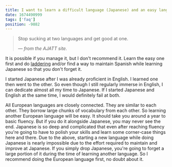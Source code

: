 ```yaml
---
title: I want to learn a difficult language (Japanese) and an easy language (Spanish). Should I learn them at the same time?
date: 1674490999
tags: ['faq']
position: -9882
---
```


> Stop sucking at two languages and get good at one.
>
> *&mdash; from the AJATT site.*

It is possible if you manage it, but I don't recommend it.
Learn the easy one first and do
[laddering](https://web.archive.org/web/20071028093834/http://www.alljapaneseallthetime.com/blog/how-to-learn-multiple-languages-without-getting-confused-the-laddering-method)
and/or
find a way to maintain Spanish while learning Japanese
so that you don't forget it.

I started Japanese after I was already proficient in English.
I learned one then went to the other.
So even though I still regularly immerse in English,
I can dedicate almost all my time to Japanese.
If I started Japanese and English at the same time,
I would definitely fail at both.

All European languages are closely connected.
They are similar to each other.
They borrow large chunks of vocabulary from each other.
So learning another European language will be easy.
It should take you around a year to basic fluency.
But if you do it alongside Japanese,
you may never see the end.
Japanese is so deep and complicated
that even after reaching fluency you're going to have to polish your skills
and learn some corner-case things here and there.
Due to the above, starting a new language while doing Japanese is nearly impossible
due to the effort required to maintain and improve at Japanese.
If you simply drop Japanese,
you're going to forget a large portion of it
during the time of learning another language.
So I recommend doing the European language first, no doubt about it.
